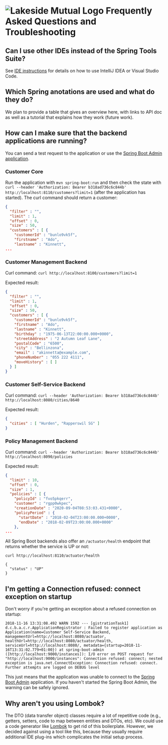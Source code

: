 # ![Lakeside Mutual Logo](./resources/logo-32x32.png) Frequently Asked Questions and Troubleshooting

## Can I use other IDEs instead of the Spring Tools Suite?

See [IDE instructions](./IDE_INSTRUCTIONS.md) for details on how to use IntelliJ IDEA or Visual Studio Code.

## Which Spring anotations are used and what do they do? 

We plan to provide a table that gives an overview here, with links to API doc as well as a tutorial that explains how they work (future work).

## How can I make sure that the backend applications are running?

You can send a test request to the application or use the [Spring Boot Admin application](spring-boot-admin/README.md). 

### Customer Core
Run the application with `mvn spring-boot:run` and then check the state with `curl --header 'Authorization: Bearer b318ad736c6c844b' http://localhost:8110/customers?limit=1` (after the application has started). The curl command should return a customer:

```json
{
  "filter" : "",
  "limit" : 1,
  "offset" : 0,
  "size" : 50,
  "customers" : [ {
    "customerId" : "bunlo9vk5f",
    "firstname" : "Ado",
    "lastname" : "Kinnett",
...
```

### Customer Management Backend
Curl command: `curl http://localhost:8100/customers?limit=1`

Expected result:

```json
{
  "filter" : "",
  "limit" : 1,
  "offset" : 0,
  "size" : 50,
  "customers" : [ {
    "customerId" : "bunlo9vk5f",
    "firstname" : "Ado",
    "lastname" : "Kinnett",
    "birthday" : "1975-06-13T22:00:00.000+0000",
    "streetAddress" : "2 Autumn Leaf Lane",
    "postalCode" : "6500",
    "city" : "Bellinzona",
    "email" : "akinnetta@example.com",
    "phoneNumber" : "055 222 4111",
    "moveHistory" : [ ]
  } ]
}
```

### Customer Self-Service Backend
Curl command: `curl --header 'Authorization: Bearer b318ad736c6c844b' http://localhost:8080/cities/8640`

Expected result:

```json
{
  "cities" : [ "Hurden", "Rapperswil SG" ]
}
```

### Policy Management Backend
Curl command: `curl --header 'Authorization: Bearer b318ad736c6c844b' http://localhost:8090/policies`

Expected result:

```json
{
  "limit" : 10,
  "offset" : 0,
  "size" : 1,
  "policies" : [ {
    "policyId" : "fvo5pkqerr",
    "customer" : "rgpp0wkpec",
    "creationDate" : "2020-09-04T08:53:03.431+0000",
    "policyPeriod" : {
      "startDate" : "2018-02-04T23:00:00.000+0000",
      "endDate" : "2018-02-09T23:00:00.000+0000"
    },
...
```

All Spring Boot backends also offer an `/actuator/health` endpoint that returns whether the service is UP or not:

```
curl http://localhost:8110/actuator/health 

{
  "status" : "UP"
}                         
```

## I'm getting a Connection refused: connect exception on startup 

Don't worry if you're getting an exception about a refused connection on startup:

```
2018-11-16 13:31:08.492 WARN 1592 --- [gistrationTask1] d.c.b.a.c.r.ApplicationRegistrator : Failed to register application as Application(name=Customer Self-Service Backend, managementUrl=http://localhost:8080/actuator, healthUrl=http://localhost:8080/actuator/health, serviceUrl=http://localhost:8080/, metadata={startup=2018-11-16T13:31:02.779+01:00}) at spring-boot-admin ([http://localhost:9000/instances]): I/O error on POST request for "http://localhost:9000/instances": Connection refused: connect; nested exception is java.net.ConnectException: Connection refused: connect. Further attempts are logged on DEBUG level
```

This just means that the application was unable to connect to the [Spring Boot Admin](spring-boot-admin) application. If you haven't started the Spring Boot Admin, the warning can be safely ignored.

## Why aren't you using Lombok?
The DTO (data transfer object) classes require a lot of repetitive code (e.g., getters, setters, code to map between entities and DTOs, etc).
We could use a code generator like [Lombok](https://projectlombok.org/) to get rid of this boilerplate. However, we decided against using a tool
like this, because they usually require additional IDE plug-ins which complicates the initial setup process.
